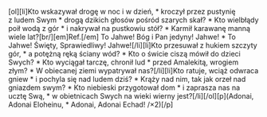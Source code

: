 [ol][li]Kto wskazywał drogę w noc i w dzień, * kroczył przez pustynię z ludem Swym * drogą dzikich głosów pośród szarych skał? * Kto wielbłądy poił wodą z gór * i nakrywał na pustkowiu stół? * Karmił karawanę manną wiele lat?[br/][em]Ref.[/em] To Jahwe! Bóg i Pan jedyny! Jahwe! * To Jahwe! Święty, Sprawiedliwy! Jahwe![/li][li]Kto przesuwał z hukiem szczyty gór, * a potężną ręką ściany wód? * Kto o świcie ciszą mówił do dzieci Swych? * Kto wyciągał tarczę, chronił lud * przed Amalekitą, wrogiem złym? * W obiecanej ziemi wypatrywał nas?[/li][li]Kto ratuje, wciąż odwraca gniew * i pochyla się nad ludem dziś? * Krąży nad nim, tak jak orzeł nad gniazdem swym? * Kto niebieski przygotował dom * i zaprasza nas na ucztę Swą, * w obietnicach Swych na wieki wierny jest?[/li][/ol][p](Adonai, Adonai Eloheinu, * Adonai, Adonai Echad! /×2)[/p]